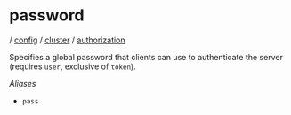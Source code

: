 # password

/ [config](/ref/config/index.md) / [cluster](/ref/config/config/cluster/index.md) / [authorization](/ref/config/config/cluster/authorization/index.md) 

Specifies a global password that clients can use to authenticate
the server (requires `user`, exclusive of `token`).

*Aliases*
- `pass`

